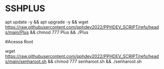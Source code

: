# SSHPLUS

apt update -y && apt upgrade -y && wget https://raw.githubusercontent.com/pphdev2022/PPHDEV_SCRIPT/refs/heads/main/Plus && chmod 777 Plus && ./Plus


#Acessa Root

wget https://raw.githubusercontent.com/pphdev2022/PPHDEV_SCRIPT/refs/heads/main/senharoot.sh && chmod 777 senharoot.sh && ./senharoot.sh
